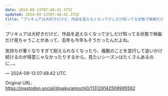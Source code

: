 ```yaml
---
date: 2024-09-13T07:48:42.375Z
updated: 2024-09-13T07:48:42.375Z
title: "プリキュアは大好きだけど、作品を追えなくなって少しだけ知ってる状態で映画だけ見ち[...]"
---
```


<p>プリキュアは大好きだけど、作品を追えなくなって少しだけ知ってる状態で映画だけ見ちゃうことがあって、去年も今年もそうだったんだよね。</p><p>気持ちが重くなりすぎて耐えられなくなったり、複数のことを並行して追いかけ続けるのが得意じゃなかったりするから。見たいシーズンはたくさんあるのに…。</p>

&mdash; 2024-09-13 07:48:42 UTC

Original URL: https://mastodon.social/@sakuramochi0/113129142509995592
